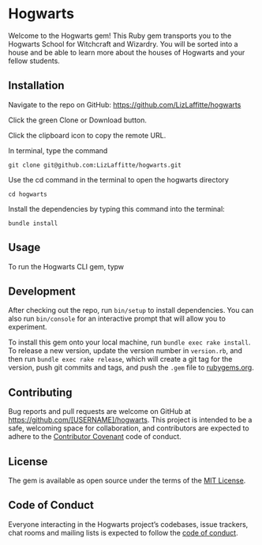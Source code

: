 # Hogwarts

Welcome to the Hogwarts gem! This Ruby gem transports you to the Hogwarts School for Witchcraft and Wizardry. You will be sorted into a house and be able to learn more about the houses of Hogwarts and your fellow students.

## Installation

Navigate to the repo on GitHub: https://github.com/LizLaffitte/hogwarts

Click the green Clone or Download button.

Click the clipboard icon to copy the remote URL.

In terminal, type the command
```
git clone git@github.com:LizLaffitte/hogwarts.git

```
Use the cd command in the terminal to open the hogwarts directory

```
cd hogwarts

```
Install the dependencies by typing this command into the terminal:

```
bundle install
```

## Usage

To run the Hogwarts CLI gem, typw

## Development

After checking out the repo, run `bin/setup` to install dependencies. You can also run `bin/console` for an interactive prompt that will allow you to experiment.

To install this gem onto your local machine, run `bundle exec rake install`. To release a new version, update the version number in `version.rb`, and then run `bundle exec rake release`, which will create a git tag for the version, push git commits and tags, and push the `.gem` file to [rubygems.org](https://rubygems.org).

## Contributing

Bug reports and pull requests are welcome on GitHub at https://github.com/[USERNAME]/hogwarts. This project is intended to be a safe, welcoming space for collaboration, and contributors are expected to adhere to the [Contributor Covenant](http://contributor-covenant.org) code of conduct.

## License

The gem is available as open source under the terms of the [MIT License](https://opensource.org/licenses/MIT).

## Code of Conduct

Everyone interacting in the Hogwarts project’s codebases, issue trackers, chat rooms and mailing lists is expected to follow the [code of conduct](https://github.com/[USERNAME]/hogwarts/blob/master/CODE_OF_CONDUCT.md).
